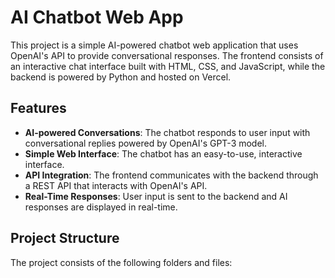 # AI Chatbot Web App

This project is a simple AI-powered chatbot web application that uses OpenAI's API to provide conversational responses. The frontend consists of an interactive chat interface built with HTML, CSS, and JavaScript, while the backend is powered by Python and hosted on Vercel.

## Features

- **AI-powered Conversations**: The chatbot responds to user input with conversational replies powered by OpenAI's GPT-3 model.
- **Simple Web Interface**: The chatbot has an easy-to-use, interactive interface.
- **API Integration**: The frontend communicates with the backend through a REST API that interacts with OpenAI's API.
- **Real-Time Responses**: User input is sent to the backend and AI responses are displayed in real-time.

## Project Structure

The project consists of the following folders and files:

